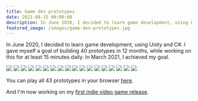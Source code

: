 ```yaml
---
title: Game dev prototypes
date: 2021-08-15 00:00:00
description: In June 2020, I decided to learn game development, using Unity and C#. I gave myself a goal of building 40 prototypes in 12 months, while working on this for at least 15 minutes daily...
featured_image: /images/game-dev-prototypes.jpg
---
```


In June 2020, I decided to learn game development, using Unity and C#. I gave myself a goal of building 40 prototypes in 12 months, while working on this for at least 15 minutes daily. In March 2021, I achieved my goal.

<div class="gallery" data-columns="2">
	<img src="/images/game-dev-prototype-01.jpg">
    <img src="/images/game-dev-prototype-02.jpg">
    <img src="/images/game-dev-prototype-03.jpg">
    <img src="/images/game-dev-prototype-04.jpg">
    <img src="/images/game-dev-prototype-05.jpg">
    <img src="/images/game-dev-prototype-06.jpg">
    <img src="/images/game-dev-prototype-07.jpg">
    <img src="/images/game-dev-prototype-08.jpg">
    <img src="/images/game-dev-prototype-09.jpg">
    <img src="/images/game-dev-prototype-10.jpg">
    <img src="/images/game-dev-prototype-11.jpg">
    <img src="/images/game-dev-prototype-12.jpg">
    <img src="/images/game-dev-prototype-13.jpg">
    <img src="/images/game-dev-prototype-14.jpg">
    <img src="/images/game-dev-prototype-15.jpg">
    <img src="/images/game-dev-prototype-16.jpg">
    <img src="/images/game-dev-prototype-17.jpg">
    <img src="/images/game-dev-prototype-18.jpg">
</div>

You can play all 43 prototypes in your browser [here](https://www.oncollisionenter.com/).

And I'm now working on my [first indie video game release](http://www.adamwozniak.com/personal/first-indie-video-game).